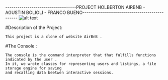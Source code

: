 -----------------------------------PROJECT HOLBERTON AIRBNB - AGUSTIN BOLIOLI - FRANCO BUENO----------------------------------------------
![alt text](https://beeimg.com/images/g45167574802.png)

#Description of the Project:

	This project is a clone of website AirBnB .	

#The Console :

	The console is the command interpreter that that fulfills functions indicated by the user . 
	In it, we wrote classes for representing users and listings, a file storage engine for saving
	and recalling data beetwen interactive sessions.
